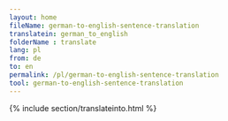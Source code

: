 ```yaml
---
layout: home
fileName: german-to-english-sentence-translation
translatein: german_to_english
folderName : translate
lang: pl
from: de
to: en
permalink: /pl/german-to-english-sentence-translation
tool: german-to-english-sentence-translation
---
```

{% include section/translateinto.html %}